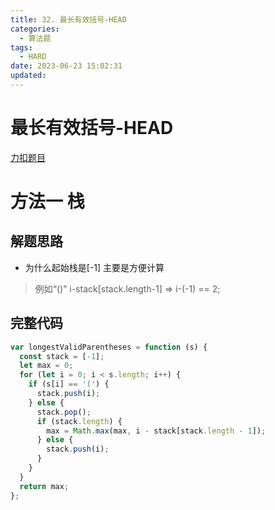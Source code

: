 ```yaml
---
title: 32. 最长有效括号-HEAD
categories:
  - 算法题
tags:
  - HARD
date: 2023-06-23 15:02:31
updated:
---
```


# 最长有效括号-HEAD

[力扣题目](https://leetcode.cn/problems/longest-valid-parentheses/)

# 方法一 栈

## 解题思路

- 为什么起始栈是[-1] 主要是方便计算
> 例如“()”  i-stack[stack.length-1] => i-(-1) == 2;

## 完整代码

```javascript
var longestValidParentheses = function (s) {
  const stack = [-1];
  let max = 0;
  for (let i = 0; i < s.length; i++) {
    if (s[i] == '(') {
      stack.push(i);
    } else {
      stack.pop();
      if (stack.length) {
        max = Math.max(max, i - stack[stack.length - 1]);
      } else {
        stack.push(i);
      }
    }
  }
  return max;
};
```

